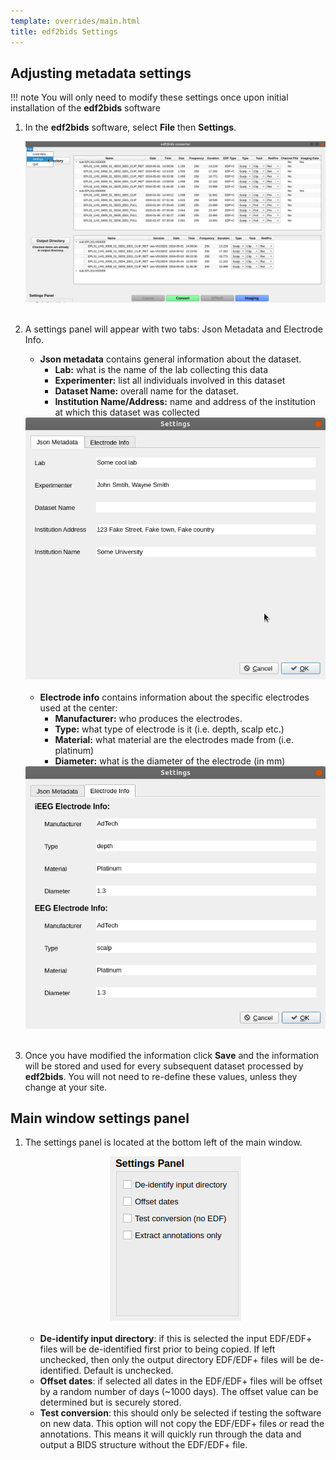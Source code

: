 ```yaml
---
template: overrides/main.html
title: edf2bids Settings
---
```


## Adjusting metadata settings

!!! note
    You will only need to modify these settings once upon initial installation of the **edf2bids** software

1. In the **edf2bids** software, select **File** then **Settings**.

	<center><img src="../img/metadata_01.png" alt="drawing"/></center><br>

2. A settings panel will appear with two tabs: Json Metadata and Electrode Info.

    * **Json metadata** contains general information about the dataset.
        - **Lab:** what is the name of the lab collecting this data
        - **Experimenter:** list all individuals involved in this dataset
        - **Dataset Name:** overall name for the dataset.
        - **Institution Name/Address:** name and address of the institution at which  this dataset was collected

	<center><img src="../img/metadata_02.png" alt="drawing"/></center><br>

	* **Electrode info** contains information about the specific electrodes used at the center:
  	    - **Manufacturer:** who produces the electrodes.
        - **Type:** what type of electrode is it (i.e. depth, scalp etc.)
        - **Material:** what material are the electrodes made from (i.e. platinum)
        - **Diameter:** what is the diameter of the electrode (in mm)

	<center><img src="../img/metadata_03.png" alt="drawing"/></center><br>

3. Once you have modified the information click **Save** and the information will be stored and used for every subsequent dataset processed by **edf2bids**. You will not need to re-define these values, unless they change at your site.

## Main window settings panel

1. The settings panel is located at the bottom left of the main window.

	<center><img src="../img/main_settings_panel.png" alt="drawing"/></center><br>

	* **De-identify input directory**: if this is selected the input EDF/EDF+ files will be de-identified first prior to being copied. If left unchecked, then only the output directory EDF/EDF+ files will be de-identified. Default is unchecked.
	* **Offset dates**: if selected all dates in the EDF/EDF+ files will be offset by a random number of days (~1000 days). The offset value can be determined but is securely stored.
	* **Test conversion**: this should only be selected if testing the software on new data. This option will not copy the EDF/EDF+ files or read the annotations. This means it will quickly run through the data and output a BIDS structure without the EDF/EDF+ file.

<br>
<br>
<br> 
